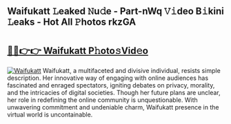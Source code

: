 ## Waifukatt 𝙻eaked 𝙽u𝚍e - Part-nWq 𝚅𝚒deo B𝚒kini 𝙻eaks - Hot All 𝙿hotos rkzGA

# <h2><a href="http://ld09gu1.urlbe.top/?page=Waifukatt">🔗🔗👉👉 Waifukatt P𝚑oto𝚜Vid𝚎o</a></h2>

[![Waifukatt](https://i.imgur.com/eBuTRDB.gif)](http://ld09gu1.urlbe.top/?page=Waifukatt)
Waifukatt, a multifaceted and divisive individual, resists simple description. Her innovative way of engaging with online audiences has fascinated and enraged spectators, igniting debates on privacy, morality, and the intricacies of digital societies. Though her future plans are unclear, her role in redefining the online community is unquestionable. With unwavering commitment and undeniable charm, Waifukatt presence in the virtual world is uncontainable.
